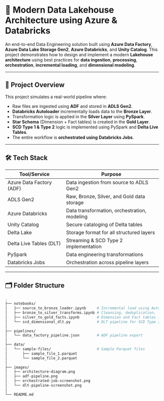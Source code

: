 # 🚀 Modern Data Lakehouse Architecture using Azure & Databricks

An end-to-end Data Engineering solution built using **Azure Data Factory**, **Azure Data Lake Storage Gen2**, **Azure Databricks**, and **Unity Catalog**. This project demonstrates how to design and implement a modern **Lakehouse architecture** using best practices for **data ingestion**, **processing**, **orchestration**, **incremental loading**, and **dimensional modeling**.

---

## 📌 Project Overview

This project simulates a real-world pipeline where:

- Raw files are ingested using **ADF** and stored in **ADLS Gen2**.
- **Databricks Autoloader** incrementally loads data to the **Bronze Layer**.
- Transformation logic is applied in the **Silver Layer** using **PySpark**.
- **Star Schema** (Dimension + Fact tables) is created in the **Gold Layer**.
- **SCD Type 1 & Type 2** logic is implemented using PySpark and **Delta Live Tables**.
- The entire workflow is **orchestrated using Databricks Jobs**.

---

## 🛠️ Tech Stack

| Tool/Service                | Purpose                                      |
|----------------------------|----------------------------------------------|
| Azure Data Factory (ADF)   | Data ingestion from source to ADLS Gen2      |
| ADLS Gen2                  | Raw, Bronze, Silver, and Gold data storage   |
| Azure Databricks           | Data transformation, orchestration, modeling |
| Unity Catalog              | Secure cataloging of Delta tables            |
| Delta Lake                 | Storage format for all structured layers     |
| Delta Live Tables (DLT)    | Streaming & SCD Type 2 implementation        |
| PySpark                    | Data engineering transformations             |
| Databricks Jobs            | Orchestration across pipeline layers         |

---

## 🗂️ Folder Structure

```bash
.
├── notebooks/
│   ├── source_to_bronze_loader.ipynb     # Incremental load using Autoloader
│   ├── bronze_to_silver_transforms.ipynb # Cleansing, deduplication, logic
│   ├── silver_to_gold_facts.ipynb        # Dimension and Fact tables (SCD1)
│   └── scd_dimensional_dlt.py            # DLT pipeline for SCD Type 2
│
├── pipelines/
│   └── data_factory_pipeline.json        # ADF pipeline export
│
├── data/
│   └── sample-files/                     # Sample Parquet files
│       ├── sample_file_1.parquet
│       └── sample_file_2.parquet
│
├── images/
│   ├── architecture-diagram.png
│   ├── adf-pipeline.png
│   ├── orchestrated-job-screenshot.png
│   └── dlt-pipeline-screenshot.png
│
└── README.md
